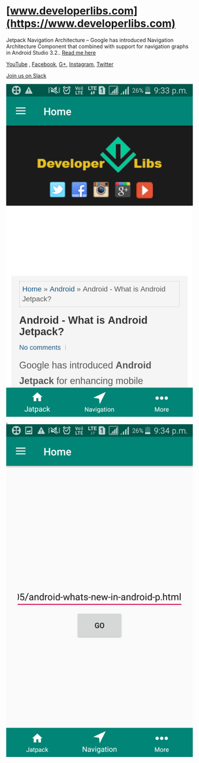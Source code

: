 # [www.developerlibs.com](https://www.developerlibs.com)

Jetpack Navigation Architecture –  Google has introduced Navigation Architecture Component that combined with support for navigation graphs in Android Studio 3.2.. [Read me here](https://www.developerlibs.com/2019/01/android-jetpack-navigation-architecture.html)

[YouTube](https://youtu.be/jXJGbMDbzVc) ,
[Facebook](https://www.facebook.com/developerlibs), 
[G+](https://plus.google.com/109457600203481575432),
[Instagram](https://www.instagram.com/developerlibs/), 
[Twitter](https://twitter.com/LibsDeveloper)

[Join us on Slack](https://join.slack.com/t/developerlibs/shared_invite/enQtNDU1NzQzNTM5MDYwLTk0Mjc2MWQwNGExNDdiZWQ5MzJlYTVhZGQzMTRiOTcwODVmOGNmMWM5NTZkYWIxNDExNWM0NWMzZjBhODRmNDg)

![ScreenShot](https://github.com/DeveloperLibs/Navigation/blob/master/screen/jetpakc-navigation-architecture-home.png),![ScreenShot](https://github.com/DeveloperLibs/Navigation/blob/master/screen/jetpakc-navigation-architecture-action-argument.png)

